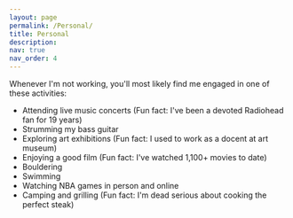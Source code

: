 ```yaml
---
layout: page
permalink: /Personal/
title: Personal
description:
nav: true
nav_order: 4
---
```


Whenever I'm not working, you'll most likely find me engaged in one of these activities:

- Attending live music concerts (Fun fact: I've been a devoted Radiohead fan for 19 years)
- Strumming my bass guitar
- Exploring art exhibitions (Fun fact: I used to work as a docent at art museum)
- Enjoying a good film (Fun fact: I've watched 1,100+ movies to date)
- Bouldering
- Swimming
- Watching NBA games in person and online
- Camping and grilling (Fun fact: I'm dead serious about cooking the perfect steak)